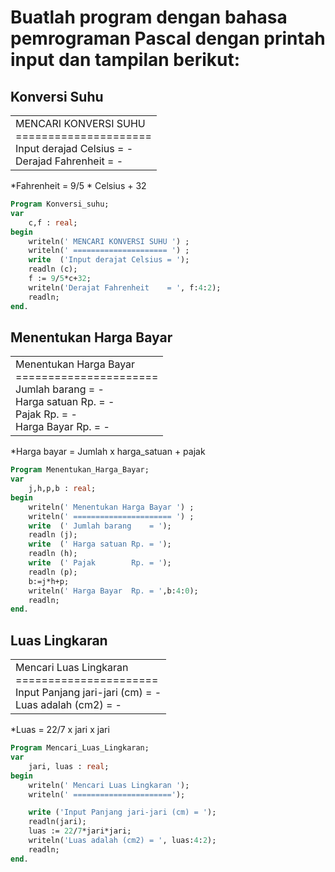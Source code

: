 # Buatlah program dengan bahasa pemrograman Pascal dengan printah input dan tampilan berikut:

## Konversi Suhu
<table>
    <tr>
        <td>
            MENCARI KONVERSI SUHU <br>
            ===================== <br>
            Input derajad Celsius = - <br>
            Derajad Fahrenheit    = - <br>
        </td>
    </tr>
</table>

*Fahrenheit = 9/5 * Celsius + 32

```pascal
Program Konversi_suhu;
var
    c,f : real;
begin
    writeln(' MENCARI KONVERSI SUHU ') ;
    writeln(' ===================== ') ;
    write  ('Input derajat Celsius = ');
    readln (c);
    f := 9/5*c+32;
    writeln('Derajat Fahrenheit    = ', f:4:2);
    readln;
end.
```
## Menentukan Harga Bayar

<table>
    <tr>
        <td>
            Menentukan Harga Bayar <br>
            ====================== <br>
            Jumlah barang    = - <br>
            Harga satuan Rp. = - <br>
            Pajak Rp.        = - <br>
            Harga Bayar Rp.  = - <br>
        </td>
    </tr>
</table>

*Harga bayar = Jumlah x harga_satuan + pajak

```pascal
Program Menentukan_Harga_Bayar;
var
    j,h,p,b : real;
begin
    writeln(' Menentukan Harga Bayar ') ;
    writeln(' ====================== ') ;
    write  (' Jumlah barang    = ');
    readln (j);
    write  (' Harga satuan Rp. = ');
    readln (h);
    write  (' Pajak        Rp. = ');
    readln (p);
    b:=j*h+p;
    writeln(' Harga Bayar  Rp. = ',b:4:0);
    readln;
end.
```
## Luas Lingkaran

<table>
    <tr>
        <td>
            Mencari Luas Lingkaran <br>
            ====================== <br>
            Input Panjang jari-jari (cm) = - <br>
            Luas adalah (cm2)            = - <br>
        </td>
    </tr>
</table>

*Luas = 22/7 x jari x jari

```pascal
Program Mencari_Luas_Lingkaran;
var
    jari, luas : real;
begin
    writeln(' Mencari Luas Lingkaran ');
    writeln(' ======================');

    write ('Input Panjang jari-jari (cm) = ');
    readln(jari);
    luas := 22/7*jari*jari;
    writeln('Luas adalah (cm2) = ', luas:4:2);
    readln;
end.

```